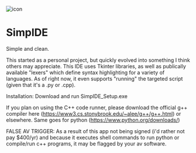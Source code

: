 ![icon](https://user-images.githubusercontent.com/60236014/128037484-b116307a-5e76-4d20-b213-a7b3bd89030d.png)
# SimpIDE
Simple and clean.

This started as a personal project, but quickly evolved into something I think others may appreciate. 
This IDE uses Tkinter libraries, as well as publically available "lexers" which define syntax highlighting for a variety of languages. As of right now, it even supports "running" the targeted script (given that it's a .py or .cpp). 

Installation:
Download and run SimpIDE_Setup.exe

If you plan on using the C++ code runner, please download the official g++ compiler here (https://www3.cs.stonybrook.edu/~alee/g++/g++.html) or elsewhere.
Same goes for python (https://www.python.org/downloads/)

FALSE AV TRIGGER: As a result of this app not being signed (i'd rather not pay $400/yr) and because it executes shell commands to run python or compile/run c++ programs, it may be flagged by your av software.
